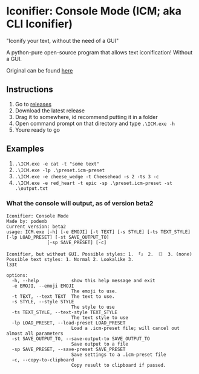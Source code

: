 # Iconifier: Console Mode (ICM; aka CLI Iconifier)
"Iconify your text, without the need of a GUI"

A python-pure open-source program that allows text iconification! Without a GUI.

Original can be found [here](https://github.com/error4OA/iconifier "this app but with an actual GUI")

## Instructions
1. Go to [releases](https://github.com/error4OA/iconifier-console-mode/releases)
2. Download the latest release
3. Drag it to somewhere, id recommend putting it in a folder
4. Open command prompt on that directory and type `.\ICM.exe -h`
5. Youre ready to go

## Examples
1. `.\ICM.exe -e cat -t "some text"`
2. `.\ICM.exe -lp .\preset.icm-preset`
3. `.\ICM.exe -e cheese_wedge -t Cheesehead -s 2 -ts 3 -c`
4. `.\ICM.exe -e red_heart -t epic -sp .\preset.icm-preset -st .\output.txt`

### What the console will output, as of version beta2
```
Iconifier: Console Mode
Made by: podemb
Current version: beta2
usage: ICM.exe [-h] [-e EMOJI] [-t TEXT] [-s STYLE] [-ts TEXT_STYLE] [-lp LOAD_PRESET] [-st SAVE_OUTPUT_TO]
               [-sp SAVE_PRESET] [-c]

Iconifier, but without GUI. Possible styles: 1. 「」 2. 〘〙 3. (none) Possible text styles: 1. Normal 2. Lookalike 3.
l33t

options:
  -h, --help            show this help message and exit
  -e EMOJI, --emoji EMOJI
                        The emoji to use.
  -t TEXT, --text TEXT  The text to use.
  -s STYLE, --style STYLE
                        The style to use
  -ts TEXT_STYLE, --text-style TEXT_STYLE
                        The text style to use
  -lp LOAD_PRESET, --load-preset LOAD_PRESET
                        Load a .icm-preset file; will cancel out almost all parameters
  -st SAVE_OUTPUT_TO, --save-output-to SAVE_OUTPUT_TO
                        Save output to a file
  -sp SAVE_PRESET, --save-preset SAVE_PRESET
                        Save settings to a .icm-preset file
  -c, --copy-to-clipboard
                        Copy result to clipboard if passed.
```
